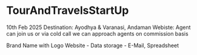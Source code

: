 # TourAndTravelsStartUp

10th Feb 2025
  Destination: Ayodhya & Varanasi, Andaman
  Webiste: Agent can join us or via cold call we can approach agents on commission basis

  Brand Name with Logo
  Website - Data storage - E-Mail, Spreadsheet
